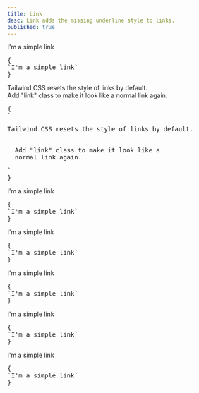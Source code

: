 ```yaml
---
title: Link
desc: Link adds the missing underline style to links.
published: true
---
```


<script>
  import Component from "@components/Component.svelte"
</script>

<Component title="Link">
<a class="link">I'm a simple link</a>
<pre slot="html">{
`<a class="link">I'm a simple link</a>`
}</pre>
</Component>

<Component title="Link">
<p>Tailwind CSS resets the style of links by default.
  <br>
  Add "link" class to make it look like a 
  <a class="link">normal link</a> again.
</p>
<pre slot="html">{
`<p>Tailwind CSS resets the style of links by default.
  <br>
  Add "link" class to make it look like a 
  <a class="link">normal link</a> again.
</p>`
}</pre>
</Component>

<Component title="Primary color">
<a class="link link-primary">I'm a simple link</a>
<pre slot="html">{
`<a class="link link-primary">I'm a simple link</a>`
}</pre>
</Component>

<Component title="Secondary color">
<a class="link link-secondary">I'm a simple link</a>
<pre slot="html">{
`<a class="link link-secondary">I'm a simple link</a>`
}</pre>
</Component>

<Component title="Accent color">
<a class="link link-accent">I'm a simple link</a>
<pre slot="html">{
`<a class="link link-accent">I'm a simple link</a>`
}</pre>
</Component>

<Component title="Neutral color">
<a class="link link-neutral">I'm a simple link</a>
<pre slot="html">{
`<a class="link link-neutral">I'm a simple link</a>`
}</pre>
</Component>

<Component title="Show underline only on hover">
<a class="link link-hover">I'm a simple link</a>
<pre slot="html">{
`<a class="link link-hover">I'm a simple link</a>`
}</pre>
</Component>
